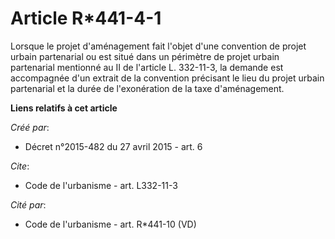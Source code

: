 # Article R*441-4-1

Lorsque le projet d'aménagement fait l'objet d'une convention de projet urbain partenarial ou est situé dans un périmètre de
projet urbain partenarial mentionné au II de l'article L. 332-11-3, la demande est accompagnée d'un extrait de la convention
précisant le lieu du projet urbain partenarial et la durée de l'exonération de la taxe d'aménagement.

**Liens relatifs à cet article**

_Créé par_:

  - Décret n°2015-482 du 27 avril 2015 - art. 6

_Cite_:

  - Code de l'urbanisme - art. L332-11-3

_Cité par_:

  - Code de l'urbanisme - art. R*441-10 (VD)
